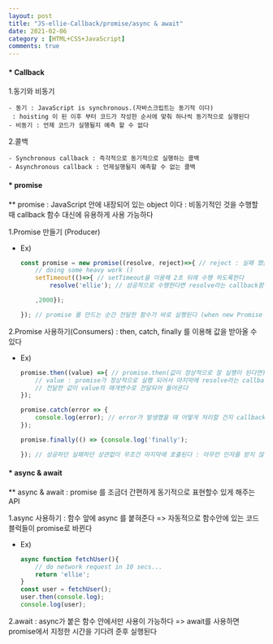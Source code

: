 ```yaml
---
layout: post
title: "JS-ellie-Callback/promise/async & await"
date: 2021-02-06
category : [HTML+CSS+JavaScript]
comments: true
---
```


#### * Callback

1.동기와 비동기

    - 동기 : JavaScript is synchronous.(자바스크립트는 동기적 이다) 
     : hoisting 이 된 이후 부터 코드가 작성한 순서에 맞춰 하나씩 동기적으로 실행된다
    - 비동기 : 언제 코드가 실행될지 예측 할 수 없다

2.콜백 

    - Synchronous callback : 즉각적으로 동기적으로 실행하는 콜백
    - Asynchronous callback : 언제실행될지 예측할 수 없는 콜백

#### * promise

** promise : JavaScript 안에 내장되어 있는 object 이다 : 비동기적인 것을 수행할 때 callback 함수 대신에 유용하게 사용 가능하다


1.Promise 만들기 (Producer)
- Ex)
    ```javascript
    const promise = new promise((resolve, reject)=>{ // reject : 실패 했을 때 실행
        // doing some heavy work ()
        setTimeout(()=>{ // setTimeout을 이용해 2초 뒤에 수행 하도록한다
            resolve('ellie'); // 성공적으로 수행한다면 resolve라는 callback함수를 호출한다

        ,2000});

    }); // promise 를 만드는 순간 전달한 함수가 바로 실행된다 (when new Promise is created, the executor runs autimatically.)
    ```

2.Promise 사용하기(Consumers) : then, catch, finally 를 이용해 값을 받아올 수 있다
- Ex)
    ```javascript
    promise.then((value) =>{ // promise.then(값이 정상적으로 잘 실행이 된다면)값을 받아온다 
        // value : promise가 정상적으로 실행 되어서 마지막에 resolve라는 callback 함수를 통해
        // 전달한 값이 value의 매개변수로 전달되어 들어온다
    });

    promise.catch(error => { 
        console.log(error); // error가 발생했을 때 어떻게 처리할 건지 callback 함수를 등록해주면 된다
    }); 

    promise.finally(() => {console.log('finally');

    }); // 성공하던 실패하던 상관없이 무조건 마지막에 호출된다 : 아무런 인자를 받지 않는다
    ```
#### * async & await

** async & await : promise 를 조금더 간편하게 동기적으로 표현할수 있게 해주는 API

1.async 사용하기 : 함수 앞에 async 를 붙혀준다 => 자동적으로 함수안에 있는 코드블럭들이 promise로 바뀐다
- Ex)
    ```javascript
    async function fetchUser(){ 
        // do network request in 10 secs...
        return 'ellie';
    }
    const user = fetchUser();
    user.then(console.log);
    console.log(user);

    ```
2.await : async가 붙은 함수 안에서만 사용이 가능하다 => await를 사용하면 promise에서 지정한 시간을 기다려 준후 실행된다


